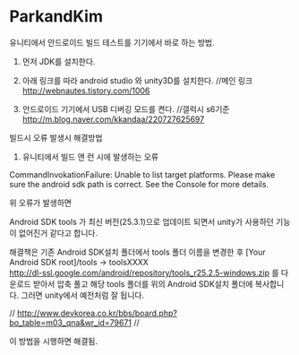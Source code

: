 # ParkandKim

유니티에서 안드로이드 빌드 테스트를 기기에서 바로 하는 방법.

1. 먼저 JDK를 설치한다.

2. 아래 링크를 따라 android studio 와 unity3D를 설치한다.
//메인 링크
http://webnautes.tistory.com/1006

3. 안드로이드 기기에서 USB 디버깅 모드를 켠다.
//갤럭시 s6기준
http://m.blog.naver.com/kkandaa/220727625697


빌드시 오류 발생시 해결방법

1. 유니티에서 빌드 앤 런 시에 발생하는 오류

CommandInvokationFailure: Unable to list target platforms. Please make sure the android sdk path is correct. See the Console for more details. 

위 오류가 발생하면  

Android SDK tools 가 최신 버전(25.3.1)으로 업데이트 되면서 unity가 사용하던 기능이 없어진거 같다고 합니다. 

해결책은 기존 Android SDK설치 폴더에서 tools 폴더 이름을 변경한 후 [Your Android SDK root]/tools -> toolsXXXX  
http://dl-ssl.google.com/android/repository/tools_r25.2.5-windows.zip 를 다운로드 받아서 압축 풀고 해당 tools 폴더를 위의 
Android SDK설치 폴더에 복사합니다. 그러면 unity에서 예전처럼 잘 됩니다.

//
http://www.devkorea.co.kr/bbs/board.php?bo_table=m03_qna&wr_id=79671
//

이 방법을 시행하면 해결됨.